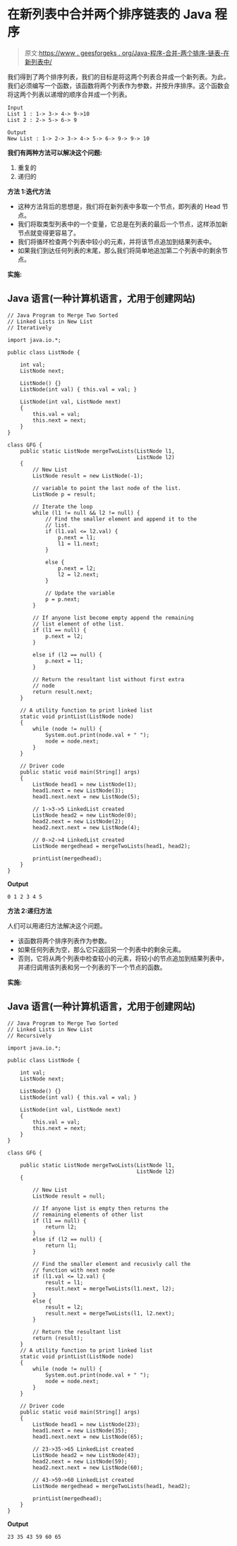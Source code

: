 # 在新列表中合并两个排序链表的 Java 程序

> 原文:[https://www . geesforgeks . org/Java-程序-合并-两个排序-链表-在新列表中/](https://www.geeksforgeeks.org/java-program-to-merge-two-sorted-linked-lists-in-new-list/)

我们得到了两个排序列表，我们的目标是将这两个列表合并成一个新列表。为此，我们必须编写一个函数，该函数将两个列表作为参数，并按升序排序。这个函数会将这两个列表以递增的顺序合并成一个列表。

```
Input
List 1 : 1-> 3-> 4-> 9->10
List 2 : 2-> 5-> 6-> 9

Output
New List : 1-> 2-> 3-> 4-> 5-> 6-> 9-> 9-> 10
```

**我们有两种方法可以解决这个问题:**

1.  重复的
2.  递归的

**方法 1:迭代方法**

*   这种方法背后的思想是，我们将在新列表中多取一个节点，即列表的 Head 节点。
*   我们将取类型列表中的一个变量，它总是在列表的最后一个节点，这样添加新节点就变得更容易了。
*   我们将循环检查两个列表中较小的元素，并将该节点追加到结果列表中。
*   如果我们到达任何列表的末尾，那么我们将简单地追加第二个列表中的剩余节点。

**实施:**

## Java 语言(一种计算机语言，尤用于创建网站)

```
// Java Program to Merge Two Sorted
// Linked Lists in New List
// Iteratively

import java.io.*;

public class ListNode {

    int val;
    ListNode next;

    ListNode() {}
    ListNode(int val) { this.val = val; }

    ListNode(int val, ListNode next)
    {
        this.val = val;
        this.next = next;
    }
}

class GFG {
    public static ListNode mergeTwoLists(ListNode l1,
                                         ListNode l2)
    {
        // New List
        ListNode result = new ListNode(-1);

        // variable to point the last node of the list.
        ListNode p = result;

        // Iterate the loop
        while (l1 != null && l2 != null) {
            // Find the smaller element and append it to the
            // list.
            if (l1.val <= l2.val) {
                p.next = l1;
                l1 = l1.next;
            }

            else {
                p.next = l2;
                l2 = l2.next;
            }

            // Update the variable
            p = p.next;
        }

        // If anyone list become empty append the remaining
        // list element of othe list.
        if (l1 == null) {
            p.next = l2;
        }

        else if (l2 == null) {
            p.next = l1;
        }

        // Return the resultant list without first extra
        // node
        return result.next;
    }

    // A utility function to print linked list
    static void printList(ListNode node)
    {
        while (node != null) {
            System.out.print(node.val + " ");
            node = node.next;
        }
    }

    // Driver code
    public static void main(String[] args)
    {
        ListNode head1 = new ListNode(1);
        head1.next = new ListNode(3);
        head1.next.next = new ListNode(5);

        // 1->3->5 LinkedList created
        ListNode head2 = new ListNode(0);
        head2.next = new ListNode(2);
        head2.next.next = new ListNode(4);

        // 0->2->4 LinkedList created
        ListNode mergedhead = mergeTwoLists(head1, head2);

        printList(mergedhead);
    }
}
```

**Output**

```
0 1 2 3 4 5 
```

**方法 2:递归方法**

人们可以用递归方法解决这个问题。

*   该函数将两个排序列表作为参数。
*   如果任何列表为空，那么它只返回另一个列表中的剩余元素。
*   否则，它将从两个列表中检查较小的元素，将较小的节点追加到结果列表中，并递归调用该列表和另一个列表的下一个节点的函数。

**实施:**

## Java 语言(一种计算机语言，尤用于创建网站)

```
// Java Program to Merge Two Sorted
// Linked Lists in New List
// Recursively

import java.io.*;

public class ListNode {

    int val;
    ListNode next;

    ListNode() {}
    ListNode(int val) { this.val = val; }

    ListNode(int val, ListNode next)
    {
        this.val = val;
        this.next = next;
    }
}

class GFG {

    public static ListNode mergeTwoLists(ListNode l1,
                                         ListNode l2)
    {

        // New List
        ListNode result = null;

        // If anyone list is empty then returns the
        // remaining elements of other list
        if (l1 == null) {
            return l2;
        }
        else if (l2 == null) {
            return l1;
        }

        // Find the smaller element and recusivly call the
        // function with next node
        if (l1.val <= l2.val) {
            result = l1;
            result.next = mergeTwoLists(l1.next, l2);
        }
        else {
            result = l2;
            result.next = mergeTwoLists(l1, l2.next);
        }

        // Return the resultant list
        return (result);
    }
    // A utility function to print linked list
    static void printList(ListNode node)
    {
        while (node != null) {
            System.out.print(node.val + " ");
            node = node.next;
        }
    }

    // Driver code
    public static void main(String[] args)
    {
        ListNode head1 = new ListNode(23);
        head1.next = new ListNode(35);
        head1.next.next = new ListNode(65);

        // 23->35->65 LinkedList created
        ListNode head2 = new ListNode(43);
        head2.next = new ListNode(59);
        head2.next.next = new ListNode(60);

        // 43->59->60 LinkedList created
        ListNode mergedhead = mergeTwoLists(head1, head2);

        printList(mergedhead);
    }
}
```

**Output**

```
23 35 43 59 60 65 
```